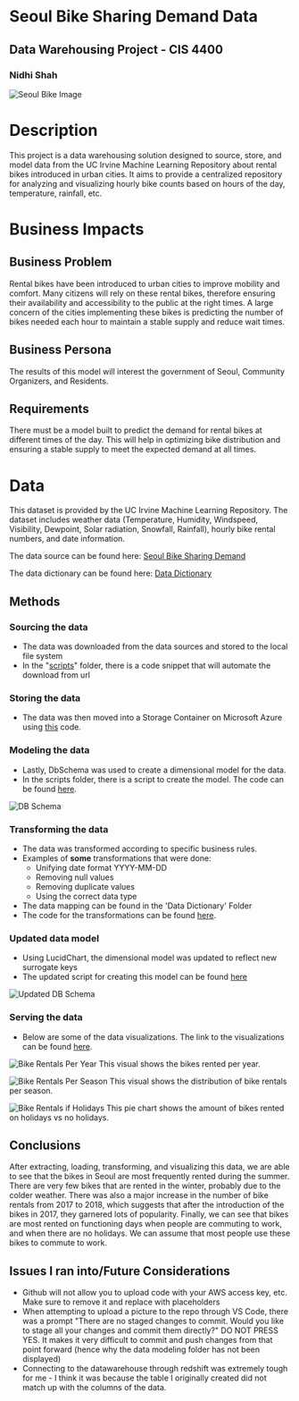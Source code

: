 # Seoul Bike Sharing Demand Data 
## Data Warehousing Project - CIS 4400
### Nidhi Shah 

![Seoul Bike Image](Images/seoulbikes.jpeg)

# Description
This project is a data warehousing solution designed to source, store, and model data from the UC Irvine Machine Learning Repository about rental bikes introduced in urban cities. It aims to provide a centralized repository for analyzing and visualizing hourly bike counts based on hours of the day, temperature, rainfall, etc. 

# Business Impacts

## Business Problem
Rental bikes have been introduced to urban cities to improve mobility and comfort. Many citizens will rely on these rental bikes, therefore ensuring their availability and accessibility to the public at the right times. A large concern of the cities implementing these bikes is predicting the number of bikes needed each hour to maintain a stable supply and reduce wait times. 

## Business Persona
The results of this model will interest the government of Seoul, Community Organizers, and Residents.

## Requirements
There must be a model built to predict the demand for rental bikes at different times of the day. This will help in optimizing bike distribution and ensuring a stable supply to meet the expected demand at all times. 

# Data
This dataset is provided by the UC Irvine Machine Learning Repository. The dataset includes weather data (Temperature, Humidity, Windspeed, Visibility, Dewpoint, Solar radiation, Snowfall, Rainfall), hourly bike rental numbers, and date information.

The data source can be found here: [Seoul Bike Sharing Demand](https://urldefense.proofpoint.com/v2/url?u=https-3A__archive.ics.uci.edu_dataset_560_seoul-2Bbike-2Bsharing-2Bdemand&d=DwMF-g&c=dTXc8cCP8suVpClwB1HRHQACHN4UFMgL7MtSjCbKyts&r=oVD6CwqCAH6Yj8wfghbNBvgfCqnSqhyRzWRyCATcfqOIYccPvVHSeK8-T4x5XXNn&m=LM8-TTaIXX9683kw06Yz2S_Izj_hzKwfpa74TsWPhlfllGRpnIfQ7_ZiQZ_Q9t9O&s=ZgBdNqWCBdDrZVvJiazGg_m_ucOOwrv8wzqMOlW7USc&e=)

The data dictionary can be found here: [Data Dictionary](https://archive.ics.uci.edu/dataset/560/seoul+bike+sharing+demand#:~:text=Date%20%3A%20year%2Dmonth,SHOW%20LESS)

## Methods

### Sourcing the data
+ The data was downloaded from the data sources and stored to the local file system
+ In the "[scripts](Scripts/Gathering)" folder, there is a code snippet that will automate the download from url 

### Storing the data
+ The data was then moved into a Storage Container on Microsoft Azure using [this](Scripts/Storing) code.

### Modeling the data
+ Lastly, DbSchema was used to create a dimensional model for the data.
+ In the scripts folder, there is a script to create the model. The code can be found [here](Scripts/Modeling).

![DB Schema](dbschema/dbschema.png)

### Transforming the data 
+ The data was transformed according to specific business rules. 
+ Examples of **some** transformations that were done: 
    + Unifying date format YYYY-MM-DD
    + Removing null values
    + Removing duplicate values
    + Using the correct data type
+ The data mapping can be found in the 'Data Dictionary' Folder
+ The code for the transformations can be found [here](Scripts/Transforming).


### Updated data model
+ Using LucidChart, the dimensional model was updated to reflect new surrogate keys
+ The updated script for creating this model can be found [here](https://github.com/niidhiishah/Seoul-Bike-Data/blob/main/Scripts/Updated%20Modeling)

![Updated DB Schema](https://github.com/niidhiishah/Seoul-Bike-Data/blob/main/dbschema/Updated%20dbschema.png)

### Serving the data 
+ Below are some of the data visualizations. The link to the visualizations can be found [here](https://public.tableau.com/views/SeoulBikeDataVisualizations/BikesRentedonHolidaysFunctioningDays?:language=en-US&publish=yes&:sid=&:display_count=n&:origin=viz_share_link). 

![Bike Rentals Per Year](Images/BikeRentalsperYear.png)
This visual shows the bikes rented per year. 

![Bike Rentals Per Season](Images/BikeRentalsSeason.png)
This visual shows the distribution of bike rentals per season.

![Bike Rentals if Holidays](Images/BikeRentalsHoliday.png)
This pie chart shows the amount of bikes rented on holidays vs no holidays. 

## Conclusions 
After extracting, loading, transforming, and visualizing this data, we are able to see that the bikes in Seoul are most frequently rented during the summer. There are very few bikes that are rented in the winter, probably due to the colder weather. There was also a major increase in the number of bike rentals from 2017 to 2018, which suggests that after the introduction of the bikes in 2017, they garnered lots of popularity. Finally, we can see that bikes are most rented on functioning days when people are commuting to work, and when there are no holidays. We can assume that most people use these bikes to commute to work. 

## Issues I ran into/Future Considerations
+ Github will not allow you to upload code with your AWS access key, etc. Make sure to remove it and replace with placeholders
+ When attempting to upload a picture to the repo through VS Code, there was a prompt "There are no staged changes to commit. Would you like to stage all your changes and commit them directly?" DO NOT PRESS YES. It makes it very difficult to commit and push changes from that point forward (hence why the data modeling folder has not been displayed)
+ Connecting to the datawarehouse through redshift was extremely tough for me - I think it was because the table I originally created did not match up with the columns of the data.




